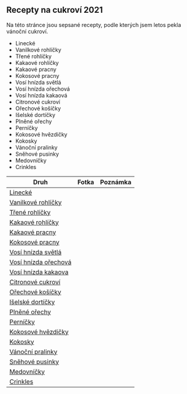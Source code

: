## Recepty na cukroví 2021

Na této stránce jsou sepsané recepty, podle kterých jsem letos pekla vánoční cukroví.

- Linecké
- Vanilkové rohlíčky
- Třené rohlíčky
- Kakaové rohlíčky
- Kakaové pracny
- Kokosové pracny
- Vosí hnízda světlá
- Vosí hnízda ořechová
- Vosí hnízda kakaová
- Citronové cukroví
- Ořechové košíčky
- Išelské dortíčky
- Plněné ořechy
- Perníčky
- Kokosové hvězdičky
- Kokosky
- Vánoční pralinky
- Sněhové pusinky
- Medovníčky
- Crinkles

| Druh                                                       | Fotka     | Poznámka   |
|------------------------------------------------------------|-----------|------------|
| [Linecké](cukrovi/druhy/linecke)                           |           |            |
| [Vanilkové rohlíčky](cukrovi/druhy/vanilkove_rohlicky)     |           |            |
| [Třené rohlíčky](cukrovi/druhy/trene_rohlicky)             |           |            |
| [Kakaové rohlíčky](cukrovi/druhy/kakaove_rohlicky)         |           |            |
| [Kakaové pracny](cukrovi/druhy/kakaove_pracny)             |           |            |
| [Kokosové pracny](cukrovi/druhy/kokosove_pracny)           |           |            |
| [Vosí hnízda světlá](cukrovi/druhy/vosi_hnizda_svetla)     |           |            |
| [Vosí hnízda ořechová](cukrovi/druhy/vosi_hnizda_orechova) |           |            |
| [Vosí hnízda kakaova](cukrovi/druhy/vosi_hnizda_kakaova)   |           |            |
| [Citronové cukroví](cukrovi/druhy/citronove_cukrovi)       |           |            |
| [Ořechové košíčky](cukrovi/druhy/orechove_kosicky)         |           |            |
| [Išelské dortíčky](cukrovi/druhy/iselske_dorticky)         |           |            |
| [Plněné ořechy](cukrovi/druhy/plnene_orechy)               |           |            |
| [Perníčky](cukrovi/druhy/pernicky)                         |           |            |
| [Kokosové hvězdičky](cukrovi/druhy/kokosove_hvezdicky)     |           |            |
| [Kokosky](cukrovi/druhy/kokosky)                           |           |            |
| [Vánoční pralinky](cukrovi/druhy/vanocni_cukrovi)          |           |            |
| [Sněhové pusinky](cukrovi/druhy/snehove_pusinky)           |           |            |
| [Medovníčky](cukrovi/druhy/medovnicky)                     |           |            |
| [Crinkles](cukrovi/druhy/crinkles)                         |           |            |













































































































































































































































































































































































































































































































































































































































































































































































































































































































